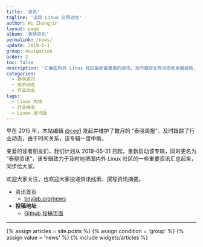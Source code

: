 ```yaml
---
title: '资讯'
tagline: '追踪 Linux 业界动态'
author: Wu Zhangjin
layout: page
album: '泰晓资讯'
permalink: /news/
update: 2019-6-1
group: navigation
order: 2 
toc: false
description: '汇集国内外 Linux 社区最新最重要的资讯，及时跟踪业界动态和发展趋势，主要关注 Linux 内核、发行版、应用、行业峰会等最新进展。'
categories:
  - 泰晓资讯
  - 技术动态
  - 行业动向
tags:
  - Linux 内核
  - 行业峰会
  - Linux 发行版
---
```


早在 2015 年，本站编辑 [@cee1](/authors/#chen-jie-ref) 发起并维护了数月的 “泰晓周报”，及时跟踪了行业动态，由于时间关系，该专辑一度中断。

亲爱的读者朋友们，我们计划从 2019-05-31 日起，重新启动该专辑，同时更名为 “泰晓资讯”，该专辑致力于及时地把国内外 Linux 社区的一些重要资讯汇总起来，同步给大家。

欢迎大家关注，也欢迎大家投递资讯线索、撰写资讯摘要。

* 资讯首页
  * [tinylab.org/news](/news)
* **投稿地址**
  * [Github 投稿页面](https://github.com/tinyclub/tinylab.org/issues)

<hr>

<section id="home">
  {% assign articles = site.posts %}
  {% assign condition = 'group' %}
  {% assign value = 'news' %}
  {% include widgets/articles %}
</section>

